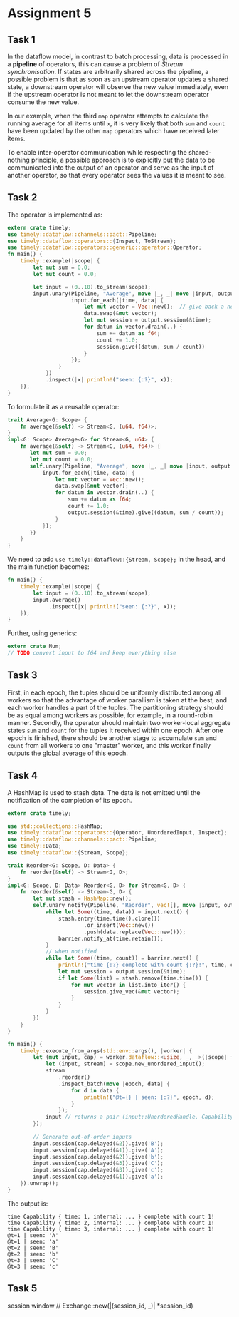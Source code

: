 # Assignment 5

## Task 1

In the dataflow model, in contrast to batch processing, data is processed in a **pipeline** of operators, this can cause a problem of *Stream synchronisation*. If states are arbitrarily shared across the pipeline, a possible problem is that as soon as an upstream operator updates a shared state, a downstream operator will observe the new value immediately, even if the upstream operator is not meant to let the downstream operator consume the new value. 

In our example, when the third `map` operator attempts to calculate the running average for all items until `x`, it is very likely that both `sum` and `count` have been updated by the other `map` operators which have received later items.

To enable inter-operator communication while respecting the shared-nothing principle, a possible approach is to explicitly put the data to be communicated into the output of an operator and serve as the input of another operator, so that every operator sees the values it is meant to see.

## Task 2

The operator is implemented as:

```rust
extern crate timely;
use timely::dataflow::channels::pact::Pipeline;
use timely::dataflow::operators::{Inspect, ToStream};
use timely::dataflow::operators::generic::operator::Operator;
fn main() {
    timely::example(|scope| {
        let mut sum = 0.0;
        let mut count = 0.0;

        let input = (0..10).to_stream(scope);
        input.unary(Pipeline, "Average", move |_, _| move |input, output| {
                    input.for_each(|time, data| {
                        let mut vector = Vec::new();  // give back a new vector to Timely
                        data.swap(&mut vector);
                        let mut session = output.session(&time);
                        for datum in vector.drain(..) {
                            sum += datum as f64;
                            count += 1.0;
                            session.give((datum, sum / count))
                        }
                    });
                }
            })
            .inspect(|x| println!("seen: {:?}", x));
    });
}
```

To formulate it as a reusable operator:

```rust
trait Average<G: Scope> {
    fn average(&self) -> Stream<G, (u64, f64)>;
}
impl<G: Scope> Average<G> for Stream<G, u64> {
    fn average(&self) -> Stream<G, (u64, f64)> {
       let mut sum = 0.0;
       let mut count = 0.0;
       self.unary(Pipeline, "Average", move |_, _| move |input, output| {
           input.for_each(|time, data| {
               let mut vector = Vec::new();
               data.swap(&mut vector);
               for datum in vector.drain(..) {
                   sum += datum as f64;
                   count += 1.0;
                   output.session(&time).give((datum, sum / count));
               }
           });
       })
    }
}
```

We need to add `use timely::dataflow::{Stream, Scope};` in the head, and the main function becomes:

```rust
fn main() {
    timely::example(|scope| {
        let input = (0..10).to_stream(scope);
        input.average()
             .inspect(|x| println!("seen: {:?}", x));
    });
}
```

Further, using generics:

```rust
extern crate Num;
// TODO convert input to f64 and keep everything else
```

## Task 3

First, in each epoch, the tuples should be uniformly distributed among all workers so that the advantage of worker parallism is taken at the best, and each worker handles a part of the tuples. The partitioning strategy should be as equal among workers as possible, for example, in a round-robin manner. Secondly, the operator should maintain two worker-local aggregate states `sum` and `count` for the tuples it received within one epoch. After one epoch is finished, there should be another stage to accumulate `sum` and `count` from all workers to one "master" worker, and this worker finally outputs the global average of this epoch.


## Task 4

A HashMap is used to stash data. The data is not emitted until the notification of the completion of its epoch.

```rust
extern crate timely;

use std::collections::HashMap;
use timely::dataflow::operators::{Operator, UnorderedInput, Inspect};
use timely::dataflow::channels::pact::Pipeline;
use timely::Data;
use timely::dataflow::{Stream, Scope};

trait Reorder<G: Scope, D: Data> {
    fn reorder(&self) -> Stream<G, D>;
}
impl<G: Scope, D: Data> Reorder<G, D> for Stream<G, D> {
    fn reorder(&self) -> Stream<G, D> {
        let mut stash = HashMap::new();
        self.unary_notify(Pipeline, "Reorder", vec![], move |input, output, barrier| {
            while let Some((time, data)) = input.next() {
                stash.entry(time.time().clone())
                        .or_insert(Vec::new())
                        .push(data.replace(Vec::new()));
                barrier.notify_at(time.retain());
            }
            // when notified
            while let Some((time, count)) = barrier.next() {
                println!("time {:?} complete with count {:?}!", time, count);
                let mut session = output.session(&time);
                if let Some(list) = stash.remove(time.time()) {
                    for mut vector in list.into_iter() {
                        session.give_vec(&mut vector);
                    }
                }
            }
        })
    }
}

fn main() {
    timely::execute_from_args(std::env::args(), |worker| {
        let (mut input, cap) = worker.dataflow::<usize, _, _>(|scope| {
            let (input, stream) = scope.new_unordered_input();
            stream
                .reorder()
                .inspect_batch(move |epoch, data| {
                    for d in data {
                        println!("@t={} | seen: {:?}", epoch, d);
                    }
                });
            input // returns a pair (input::UnorderedHandle, Capability)
        });
        
        // Generate out-of-order inputs
        input.session(cap.delayed(&2)).give('B');
        input.session(cap.delayed(&1)).give('A');
        input.session(cap.delayed(&2)).give('b');
        input.session(cap.delayed(&3)).give('C');
        input.session(cap.delayed(&3)).give('c');
        input.session(cap.delayed(&1)).give('a');
    }).unwrap();
}
```

The output is:
```
time Capability { time: 1, internal: ... } complete with count 1!
time Capability { time: 2, internal: ... } complete with count 1!
time Capability { time: 3, internal: ... } complete with count 1!
@t=1 | seen: 'A'
@t=1 | seen: 'a'
@t=2 | seen: 'B'
@t=2 | seen: 'b'
@t=3 | seen: 'C'
@t=3 | seen: 'c'
```

## Task 5

session window
        // Exchange::new(|(session_id, _)| *session_id)
